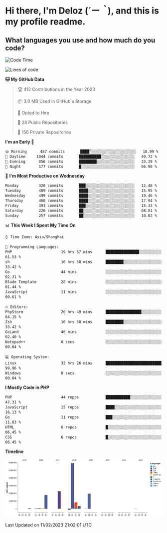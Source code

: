 # **Hi there, I'm Deloz (*´ー｀*), and this is my profile readme.**
<!--  [![Profile views](https://gpvc.arturio.dev/dank-del)](https://github.com/dank-del) -->
## **What languages you use and how much do you code?**

<!--START_SECTION:waka-->
![Code Time](http://img.shields.io/badge/Code%20Time-811%20hrs%2052%20mins-blue)

![Lines of code](https://img.shields.io/badge/From%20Hello%20World%20I%27ve%20Written-13%20Million%20lines%20of%20code-blue)

**🐱 My GitHub Data** 

> 🏆 412 Contributions in the Year 2023
 > 
> 📦 3.0 MB Used in GitHub's Storage 
 > 
> 💼 Opted to Hire
 > 
> 📜 28 Public Repositories 
 > 
> 🔑 156 Private Repositories  
 > 
**I'm an Early 🐤** 

```text
🌞 Morning      487 commits       ████░░░░░░░░░░░░░░░░░░░░░   18.99 % 
🌆 Daytime     1044 commits       ██████████░░░░░░░░░░░░░░░   40.72 % 
🌃 Evening      856 commits       ████████░░░░░░░░░░░░░░░░░   33.39 % 
🌙 Night        177 commits       █░░░░░░░░░░░░░░░░░░░░░░░░   06.90 % 

```
📅 **I'm Most Productive on Wednesday** 

```text
Monday         320 commits       ███░░░░░░░░░░░░░░░░░░░░░░   12.48 % 
Tuesday        409 commits       ████░░░░░░░░░░░░░░░░░░░░░   15.95 % 
Wednesday      499 commits       ████░░░░░░░░░░░░░░░░░░░░░   19.46 % 
Thursday       460 commits       ████░░░░░░░░░░░░░░░░░░░░░   17.94 % 
Friday         393 commits       ███░░░░░░░░░░░░░░░░░░░░░░   15.33 % 
Saturday       226 commits       ██░░░░░░░░░░░░░░░░░░░░░░░   08.81 % 
Sunday         257 commits       ██░░░░░░░░░░░░░░░░░░░░░░░   10.02 % 

```


📊 **This Week I Spent My Time On** 

```text
⌚︎ Time Zone: Asia/Shanghai

💬 Programming Languages: 
PHP                      19 hrs 57 mins      ███████████████░░░░░░░░░░   61.53 % 
sh                       10 hrs 50 mins      ████████░░░░░░░░░░░░░░░░░   33.42 % 
Go                       44 mins             ░░░░░░░░░░░░░░░░░░░░░░░░░   02.31 % 
Blade Template           28 mins             ░░░░░░░░░░░░░░░░░░░░░░░░░   01.44 % 
JavaScript               11 mins             ░░░░░░░░░░░░░░░░░░░░░░░░░   00.61 % 

🔥 Editors: 
PhpStorm                 20 hrs 49 mins      ████████████████░░░░░░░░░   64.15 % 
Zsh                      10 hrs 50 mins      ████████░░░░░░░░░░░░░░░░░   33.42 % 
GoLand                   46 mins             ░░░░░░░░░░░░░░░░░░░░░░░░░   02.40 % 
Notepad++                0 secs              ░░░░░░░░░░░░░░░░░░░░░░░░░   00.04 % 

💻 Operating System: 
Linux                    32 hrs 26 mins      █████████████████████████   99.96 % 
Windows                  0 secs              ░░░░░░░░░░░░░░░░░░░░░░░░░   00.04 % 

```

**I Mostly Code in PHP** 

```text
PHP                      44 repos            ███████████░░░░░░░░░░░░░░   47.31 % 
JavaScript               15 repos            ████░░░░░░░░░░░░░░░░░░░░░   16.13 % 
Go                       11 repos            ███░░░░░░░░░░░░░░░░░░░░░░   11.83 % 
HTML                     6 repos             █░░░░░░░░░░░░░░░░░░░░░░░░   06.45 % 
CSS                      6 repos             █░░░░░░░░░░░░░░░░░░░░░░░░   06.45 % 

```


**Timeline**

![Chart not found](https://raw.githubusercontent.com/deloz/deloz/main/charts/bar_graph.png) 


 Last Updated on 11/02/2023 21:02:01 UTC
<!--END_SECTION:waka-->
